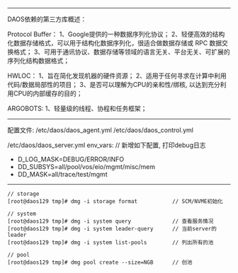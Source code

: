 ----------------------------------

DAOS依赖的第三方库概述：

Protocol Buffer：
1、Google提供的一种数据序列化协议；
2、轻便高效的结构化数据存储格式，可以用于结构化数据序列化，很适合做数据存储或 RPC 数据交换格式；
3、可用于通讯协议、数据存储等领域的语言无关、平台无关、可扩展的序列化结构数据格式；

HWLOC：
1、旨在简化发现机器的硬件资源；
2、适用于任何寻求在计算中利用代码/数据局部性的项目；
3、是否可以理解为CPU的亲和性/绑核, 以达到充分利用CPU的内部缓存的目的； 


ARGOBOTS:
1、轻量级的线程、协程和任务框架；

-----------------------------------

配置文件:
/etc/daos/daos_agent.yml 
/etc/daos/daos_control.yml

/etc/daos/daos_server.yml
  env_vars:															// 新增如下配置, 打印debug日志

  - D_LOG_MASK=DEBUG/ERROR/INFO
  - DD_SUBSYS=all/pool/vos/eio/mgmt/misc/mem
  - DD_MASK=all/trace/test/mgmt

-----------------------------------

```
// storage
[root@daos129 tmp]# dmg -i storage format			// SCM/NVME初始化

// system
[root@daos129 tmp]# dmg -i system query				// 查看服务情况
[root@daos129 tmp]# dmg -i system leader-query		// 当前server的leader
[root@daos129 tmp]# dmg -i system list-pools		// 列出所有的池

// pool
[root@daos129 tmp]# dmg pool create --size=NGB		// 创池
```

